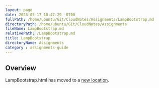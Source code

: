 ```yaml
---
layout: page
date: 2023-05-17 10:47:29 -0700
fullPath: /home/ubuntu/Git/CloudNotes/Assignments/LampBootstrap.md
directoryPath: /home/ubuntu/Git/CloudNotes/Assignments
fileName: LampBootstrap.md
relativePath: /LampBootstrap.md
title: LampBootstrap
directoryName: Assignments
category : assignments-guide
---
```


## Overview

LampBootstrap.html has moved to a [new location](/aws-guide/LampBootstrap.html).
